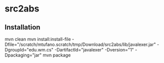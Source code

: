 # src2abs

## Installation

mvn clean
mvn install:install-file -Dfile="/scratch/mtufano.scratch/tmp/Download/src2abs/lib/javalexer.jar" -DgroupId="edu.wm.cs" -DartifactId="javalexer" -Dversion="1" -Dpackaging="jar"
mvn package
